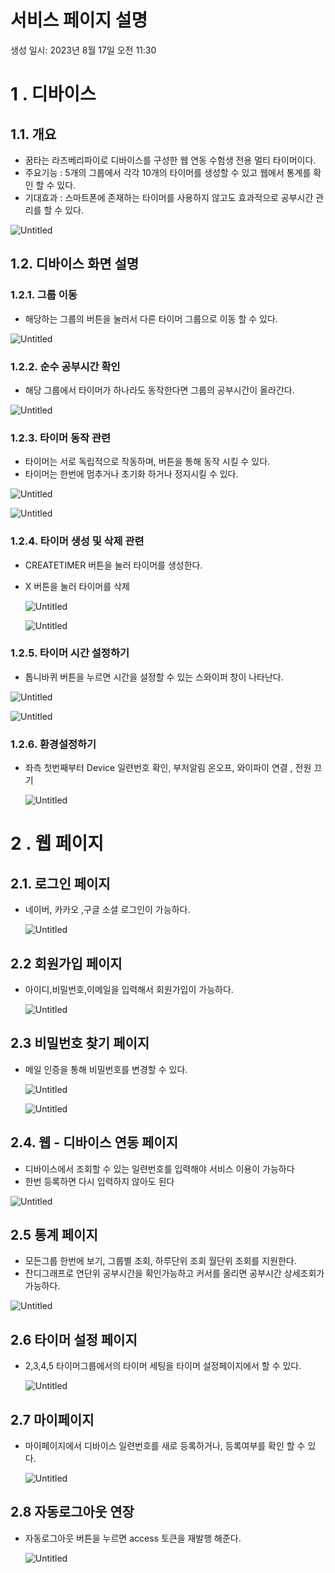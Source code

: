 # 서비스 페이지 설명

생성 일시: 2023년 8월 17일 오전 11:30

# 1 . 디바이스

## 1.1. 개요

- 꿈타는 라즈베리파이로 디바이스를 구성한 웹 연동 수험생 전용 멀티 타이머이다.
- 주요기능 : 5개의 그룹에서 각각 10개의 타이머를 생성할 수 있고 웹에서 통계를 확인 할 수 있다.
- 기대효과 : 스마트폰에 존재하는 타이머를 사용하지 않고도 효과적으로 공부시간 관리를 할 수 있다.

![Untitled](%E1%84%89%E1%85%A5%E1%84%87%E1%85%B5%E1%84%89%E1%85%B3%20%E1%84%91%E1%85%A6%E1%84%8B%E1%85%B5%E1%84%8C%E1%85%B5%20%E1%84%89%E1%85%A5%E1%86%AF%E1%84%86%E1%85%A7%E1%86%BC%20362368b718994fdb9de421d9bb7212d7/Untitled.png)

## 1.2. 디바이스 화면 설명

### 1.2.1. 그룹 이동

- 해당하는 그룹의 버튼을 눌러서 다른 타이머 그룹으로 이동 할 수 있다.

![Untitled](%E1%84%89%E1%85%A5%E1%84%87%E1%85%B5%E1%84%89%E1%85%B3%20%E1%84%91%E1%85%A6%E1%84%8B%E1%85%B5%E1%84%8C%E1%85%B5%20%E1%84%89%E1%85%A5%E1%86%AF%E1%84%86%E1%85%A7%E1%86%BC%20362368b718994fdb9de421d9bb7212d7/Untitled%201.png)

 

### 1.2.2. 순수 공부시간 확인

- 해당 그룹에서 타이머가 하나라도 동작한다면 그룹의 공부시간이 올라간다.

![Untitled](%E1%84%89%E1%85%A5%E1%84%87%E1%85%B5%E1%84%89%E1%85%B3%20%E1%84%91%E1%85%A6%E1%84%8B%E1%85%B5%E1%84%8C%E1%85%B5%20%E1%84%89%E1%85%A5%E1%86%AF%E1%84%86%E1%85%A7%E1%86%BC%20362368b718994fdb9de421d9bb7212d7/Untitled%202.png)

### 1.2.3. 타이머 동작 관련

- 타이머는 서로 독립적으로 작동하며, 버튼을 통해 동작 시킬 수 있다.
- 타이머는 한번에 멈추거나 초기화 하거나 정지시킬 수 있다.

![Untitled](%E1%84%89%E1%85%A5%E1%84%87%E1%85%B5%E1%84%89%E1%85%B3%20%E1%84%91%E1%85%A6%E1%84%8B%E1%85%B5%E1%84%8C%E1%85%B5%20%E1%84%89%E1%85%A5%E1%86%AF%E1%84%86%E1%85%A7%E1%86%BC%20362368b718994fdb9de421d9bb7212d7/Untitled%203.png)

![Untitled](%E1%84%89%E1%85%A5%E1%84%87%E1%85%B5%E1%84%89%E1%85%B3%20%E1%84%91%E1%85%A6%E1%84%8B%E1%85%B5%E1%84%8C%E1%85%B5%20%E1%84%89%E1%85%A5%E1%86%AF%E1%84%86%E1%85%A7%E1%86%BC%20362368b718994fdb9de421d9bb7212d7/Untitled%204.png)

### 1.2.4. 타이머 생성 및 삭제 관련

- CREATETIMER 버튼을 눌러 타이머를 생성한다.
- X 버튼을 눌러 타이머를 삭제
    
    ![Untitled](%E1%84%89%E1%85%A5%E1%84%87%E1%85%B5%E1%84%89%E1%85%B3%20%E1%84%91%E1%85%A6%E1%84%8B%E1%85%B5%E1%84%8C%E1%85%B5%20%E1%84%89%E1%85%A5%E1%86%AF%E1%84%86%E1%85%A7%E1%86%BC%20362368b718994fdb9de421d9bb7212d7/Untitled%205.png)
    
    ![Untitled](%E1%84%89%E1%85%A5%E1%84%87%E1%85%B5%E1%84%89%E1%85%B3%20%E1%84%91%E1%85%A6%E1%84%8B%E1%85%B5%E1%84%8C%E1%85%B5%20%E1%84%89%E1%85%A5%E1%86%AF%E1%84%86%E1%85%A7%E1%86%BC%20362368b718994fdb9de421d9bb7212d7/Untitled%206.png)
    

### 1.2.5. 타이머 시간 설정하기

- 톱니바퀴 버튼을 누르면 시간을 설정할 수 있는 스와이퍼 창이 나타난다.

![Untitled](%E1%84%89%E1%85%A5%E1%84%87%E1%85%B5%E1%84%89%E1%85%B3%20%E1%84%91%E1%85%A6%E1%84%8B%E1%85%B5%E1%84%8C%E1%85%B5%20%E1%84%89%E1%85%A5%E1%86%AF%E1%84%86%E1%85%A7%E1%86%BC%20362368b718994fdb9de421d9bb7212d7/Untitled%207.png)

![Untitled](%E1%84%89%E1%85%A5%E1%84%87%E1%85%B5%E1%84%89%E1%85%B3%20%E1%84%91%E1%85%A6%E1%84%8B%E1%85%B5%E1%84%8C%E1%85%B5%20%E1%84%89%E1%85%A5%E1%86%AF%E1%84%86%E1%85%A7%E1%86%BC%20362368b718994fdb9de421d9bb7212d7/Untitled%208.png)

### 1.2.6. 환경설정하기

- 좌측 첫번째부터 Device 일련번호 확인, 부저알림 온오프, 와이파이 연결 , 전원 끄기
    
    ![Untitled](%E1%84%89%E1%85%A5%E1%84%87%E1%85%B5%E1%84%89%E1%85%B3%20%E1%84%91%E1%85%A6%E1%84%8B%E1%85%B5%E1%84%8C%E1%85%B5%20%E1%84%89%E1%85%A5%E1%86%AF%E1%84%86%E1%85%A7%E1%86%BC%20362368b718994fdb9de421d9bb7212d7/Untitled%209.png)
    

# 2 . 웹 페이지

## 2.1. 로그인 페이지

- 네이버, 카카오 ,구글 소셜 로그인이 가능하다.
    
    ![Untitled](%E1%84%89%E1%85%A5%E1%84%87%E1%85%B5%E1%84%89%E1%85%B3%20%E1%84%91%E1%85%A6%E1%84%8B%E1%85%B5%E1%84%8C%E1%85%B5%20%E1%84%89%E1%85%A5%E1%86%AF%E1%84%86%E1%85%A7%E1%86%BC%20362368b718994fdb9de421d9bb7212d7/Untitled%2010.png)
    

## 2.2 회원가입 페이지

- 아이디,비밀번호,이메일을 입력해서 회원가입이 가능하다.
    
    ![Untitled](%E1%84%89%E1%85%A5%E1%84%87%E1%85%B5%E1%84%89%E1%85%B3%20%E1%84%91%E1%85%A6%E1%84%8B%E1%85%B5%E1%84%8C%E1%85%B5%20%E1%84%89%E1%85%A5%E1%86%AF%E1%84%86%E1%85%A7%E1%86%BC%20362368b718994fdb9de421d9bb7212d7/Untitled%2011.png)
    

## 2.3 비밀번호 찾기 페이지

- 메일 인증을 통해 비밀번호를 변경할 수 있다.
    
    ![Untitled](%E1%84%89%E1%85%A5%E1%84%87%E1%85%B5%E1%84%89%E1%85%B3%20%E1%84%91%E1%85%A6%E1%84%8B%E1%85%B5%E1%84%8C%E1%85%B5%20%E1%84%89%E1%85%A5%E1%86%AF%E1%84%86%E1%85%A7%E1%86%BC%20362368b718994fdb9de421d9bb7212d7/Untitled%2012.png)
    
    ![Untitled](%E1%84%89%E1%85%A5%E1%84%87%E1%85%B5%E1%84%89%E1%85%B3%20%E1%84%91%E1%85%A6%E1%84%8B%E1%85%B5%E1%84%8C%E1%85%B5%20%E1%84%89%E1%85%A5%E1%86%AF%E1%84%86%E1%85%A7%E1%86%BC%20362368b718994fdb9de421d9bb7212d7/Untitled%2013.png)
    

## 2.4. 웹 - 디바이스 연동 페이지

- 디바이스에서 조회할 수 있는 일련번호를 입력해야 서비스 이용이 가능하다
- 한번 등록하면 다시 입력하지 않아도 된다

![Untitled](%E1%84%89%E1%85%A5%E1%84%87%E1%85%B5%E1%84%89%E1%85%B3%20%E1%84%91%E1%85%A6%E1%84%8B%E1%85%B5%E1%84%8C%E1%85%B5%20%E1%84%89%E1%85%A5%E1%86%AF%E1%84%86%E1%85%A7%E1%86%BC%20362368b718994fdb9de421d9bb7212d7/Untitled%2014.png)

## 2.5 통계 페이지

- 모든그룹 한번에 보기, 그룹별 조회, 하루단위 조회 월단위 조회를 지원한다.
- 잔디그래프로 연단위 공부시간을 확인가능하고 커서를 올리면 공부시간 상세조회가 가능하다.

![Untitled](%E1%84%89%E1%85%A5%E1%84%87%E1%85%B5%E1%84%89%E1%85%B3%20%E1%84%91%E1%85%A6%E1%84%8B%E1%85%B5%E1%84%8C%E1%85%B5%20%E1%84%89%E1%85%A5%E1%86%AF%E1%84%86%E1%85%A7%E1%86%BC%20362368b718994fdb9de421d9bb7212d7/Untitled%2015.png)

## 2.6 타이머 설정 페이지

- 2,3,4,5 타이머그룹에서의 타이머 세팅을 타이머 설정페이지에서 할 수 있다.
    
    ![Untitled](%E1%84%89%E1%85%A5%E1%84%87%E1%85%B5%E1%84%89%E1%85%B3%20%E1%84%91%E1%85%A6%E1%84%8B%E1%85%B5%E1%84%8C%E1%85%B5%20%E1%84%89%E1%85%A5%E1%86%AF%E1%84%86%E1%85%A7%E1%86%BC%20362368b718994fdb9de421d9bb7212d7/Untitled%2016.png)
    

## 2.7 마이페이지

- 마이페이지에서 디바이스 일련번호를 새로 등록하거나, 등록여부를 확인 할 수 있다.
    
    ![Untitled](%E1%84%89%E1%85%A5%E1%84%87%E1%85%B5%E1%84%89%E1%85%B3%20%E1%84%91%E1%85%A6%E1%84%8B%E1%85%B5%E1%84%8C%E1%85%B5%20%E1%84%89%E1%85%A5%E1%86%AF%E1%84%86%E1%85%A7%E1%86%BC%20362368b718994fdb9de421d9bb7212d7/Untitled%2017.png)
    

## 2.8 자동로그아웃 연장

- 자동로그아웃 버튼을 누르면 access 토큰을 재발행 해준다.
    
    ![Untitled](%E1%84%89%E1%85%A5%E1%84%87%E1%85%B5%E1%84%89%E1%85%B3%20%E1%84%91%E1%85%A6%E1%84%8B%E1%85%B5%E1%84%8C%E1%85%B5%20%E1%84%89%E1%85%A5%E1%86%AF%E1%84%86%E1%85%A7%E1%86%BC%20362368b718994fdb9de421d9bb7212d7/Untitled%2018.png)